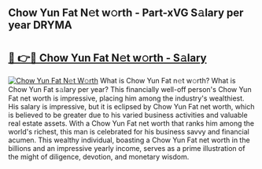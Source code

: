 ## Chow Yun Fat N𝚎t w𝚘rth - Part-xVG S𝚊lary per year DRYMA

# <h2><a href="http://gc47q3.nevu.top/?p=Chow+Yun+Fat">🔗 👉🔴 Chow Yun Fat N𝚎t w𝚘rth - S𝚊lary</a></h2>

[![Chow Yun Fat N𝚎t W𝚘rth](https://i.imgur.com/Oavwk0R.jpeg)](http://gc47q3.nevu.top/?p=Chow+Yun+Fat)
What is Chow Yun Fat n𝚎t w𝚘rth? What is Chow Yun Fat s𝚊lary per year?
This financially well-off person's Chow Yun Fat net worth is impressive, placing him among the industry's wealthiest. His salary is impressive, but it is eclipsed by Chow Yun Fat net worth, which is believed to be greater due to his varied business activities and valuable real estate assets. With a Chow Yun Fat net worth that ranks him among the world's richest, this man is celebrated for his business savvy and financial acumen. This wealthy individual, boasting a Chow Yun Fat net worth in the billions and an impressive yearly income, serves as a prime illustration of the might of diligence, devotion, and monetary wisdom.
